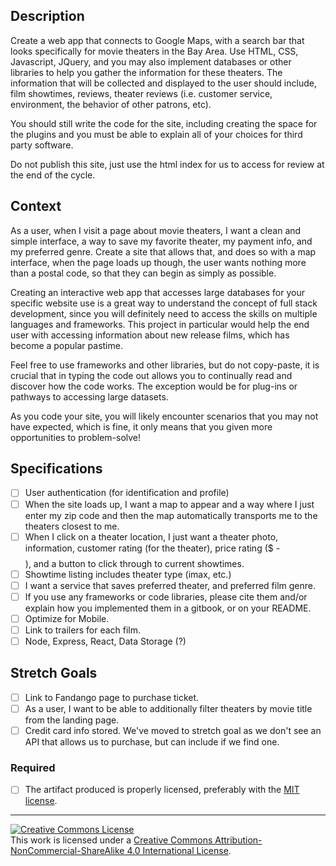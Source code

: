 ## Description
Create a web app that connects to Google Maps, with a search bar that looks specifically for movie theaters in the Bay Area. Use HTML, CSS, Javascript, JQuery, and you may also implement databases or other libraries to help you gather the information for these theaters. The information that will be collected and displayed to the user should include, film showtimes, reviews, theater reviews (i.e. customer service, environment, the behavior of other patrons, etc).

You should still write the code for the site, including creating the space for the plugins and you must be able to explain all of your choices for third party software.

Do not publish this site, just use the html index for us to access for review at the end of the cycle.

## Context

As a user, when I visit a page about movie theaters, I want a clean and simple interface, a way to save my favorite theater, my payment info, and my preferred genre. Create a site that allows that, and does so with a map interface, when the page loads up though, the user wants nothing more than a postal code, so that they can begin as simply as possible.

Creating an interactive web app that accesses large databases for your specific website use is a great way to understand the concept of full stack development, since you will definitely need to access the skills on multiple languages and frameworks. This project in particular would help the end user with accessing information about new release films, which has become a popular pastime.

Feel free to use frameworks and other libraries, but do not copy-paste, it is crucial that in typing the code out allows you to continually read and discover how the code works. The exception would be for plug-ins or pathways to accessing large datasets.

As you code your site, you will likely encounter scenarios that you may not have expected, which is fine, it only means that you given more opportunities to problem-solve!

## Specifications
- [ ] User authentication (for identification and profile)
- [ ] When the site loads up, I want a map to appear and a way where I just enter my zip code and then the map automatically transports me to the theaters closest to me.
- [ ] When I click on a theater location, I just want a theater photo, information, customer rating (for the theater), price rating ($ - $$$$), and a button to click through to current showtimes.
- [ ] Showtime listing includes theater type (imax, etc.)
- [ ] I want a  service that saves preferred theater, and preferred film genre.
- [ ] If you use any frameworks or code libraries, please cite them and/or explain how you implemented them in a gitbook, or on your README.
- [ ] Optimize for Mobile.
- [ ] Link to trailers for each film.
- [ ] Node, Express, React, Data Storage (?)

## Stretch Goals
- [ ] Link to Fandango page to purchase ticket.
- [ ] As a user, I want to be able to additionally filter theaters by movie title from the landing page.
- [ ] Credit card info stored. We've moved to stretch goal as we don't see an API that allows us to purchase, but can include if we find one.

### Required

- [ ] The artifact produced is properly licensed, preferably with the [MIT license][mit-license].

---

<!-- LICENSE -->

<a rel="license" href="http://creativecommons.org/licenses/by-nc-sa/4.0/"><img alt="Creative Commons License" style="border-width:0" src="https://i.creativecommons.org/l/by-nc-sa/4.0/80x15.png" /></a>
<br />This work is licensed under a <a rel="license" href="http://creativecommons.org/licenses/by-nc-sa/4.0/">Creative Commons Attribution-NonCommercial-ShareAlike 4.0 International License</a>.

[mit-license]: https://opensource.org/licenses/MIT

